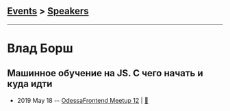 ## [Events](../README.md) > [Speakers](../speakers.md)
---

# Влад Борш

## Машинное обучение на JS. С чего начать и куда идти
- 2019 May 18 -- [OdessaFrontend Meetup 12](https://www.youtube.com/watch?v=Y6bfp8haw78)  | [:notebook:](https://www.slideshare.net/odessafrontend/js-odessafrontend-12)  
